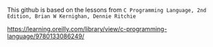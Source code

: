 This github is based on the lessons from 
``C Programming Language, 2nd Edition, Brian W Kernighan, Dennie Ritchie``

https://learning.oreilly.com/library/view/c-programming-language/9780133086249/